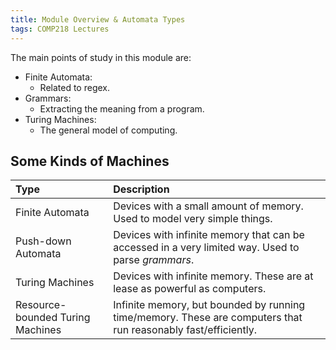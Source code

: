 ```yaml
---
title: Module Overview & Automata Types
tags: COMP218 Lectures
---
```


The main points of study in this module are:

* Finite Automata:
	* Related to regex.
* Grammars:
	* Extracting the meaning from a program.
* Turing Machines:
	* The general model of computing.

## Some Kinds of Machines

| Type | Description |
| :-- | :-- |
| Finite Automata | Devices with a small amount of memory. Used to model very simple things. |
| Push-down Automata | Devices with infinite memory that can be accessed in a very limited way. Used to parse *grammars*. |
| Turing Machines | Devices with infinite memory. These are at lease as powerful as computers. |
| Resource-bounded Turing Machines | Infinite memory, but bounded by running time/memory. These are computers that run reasonably fast/efficiently. |

